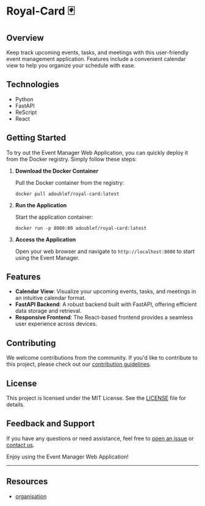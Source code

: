 # Royal-Card 🃏

## Overview

Keep track upcoming events, tasks, and meetings with this user-friendly event management application. Features include a convenient calendar view to help you organize your schedule with ease.

## Technologies

- Python
- FastAPI
- ReScript
- React

## Getting Started

To try out the Event Manager Web Application, you can quickly deploy it from the Docker registry. Simply follow these steps:

1. **Download the Docker Container**

   Pull the Docker container from the registry:

   ```shell
   docker pull adoublef/royal-card:latest
   ```

2. **Run the Application**

   Start the application container:

   ```shell
   docker run -p 8080:80 adoublef/royal-card:latest
   ```

3. **Access the Application**

   Open your web browser and navigate to `http://localhost:8080` to start using the Event Manager.

## Features

- **Calendar View**: Visualize your upcoming events, tasks, and meetings in an intuitive calendar format.
- **FastAPI Backend**: A robust backend built with FastAPI, offering efficient data storage and retrieval.
- **Responsive Frontend**: The React-based frontend provides a seamless user experience across devices.

## Contributing

We welcome contributions from the community. If you'd like to contribute to this project, please check out our [contribution guidelines](CONTRIBUTING.md).

## License

This project is licensed under the MIT License. See the [LICENSE](LICENSE) file for details.

## Feedback and Support

If you have any questions or need assistance, feel free to [open an issue](https://github.com/your-github-repo/issues) or [contact us](mailto:your-email@example.com).

Enjoy using the Event Manager Web Application!

---

## Resources

- [organisation](https://fastapi.tiangolo.com/tutorial/bigger-applications/)
